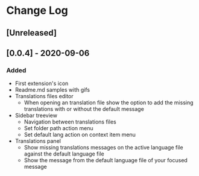# Change Log
## [Unreleased]

## [0.0.4] - 2020-09-06
### Added
- First extension's icon
- Readme.md samples with gifs
- Translations files editor
    - When opening an translation file show the option to add the missing translations with or without the default message
- Sidebar treeview
    - Navigation between translations files
    - Set folder path action menu
    - Set default lang action on context item menu
- Translations panel
    - Show missing translations messages on the active language file against the default language file
    - Show the message from the default language file of your focused message
